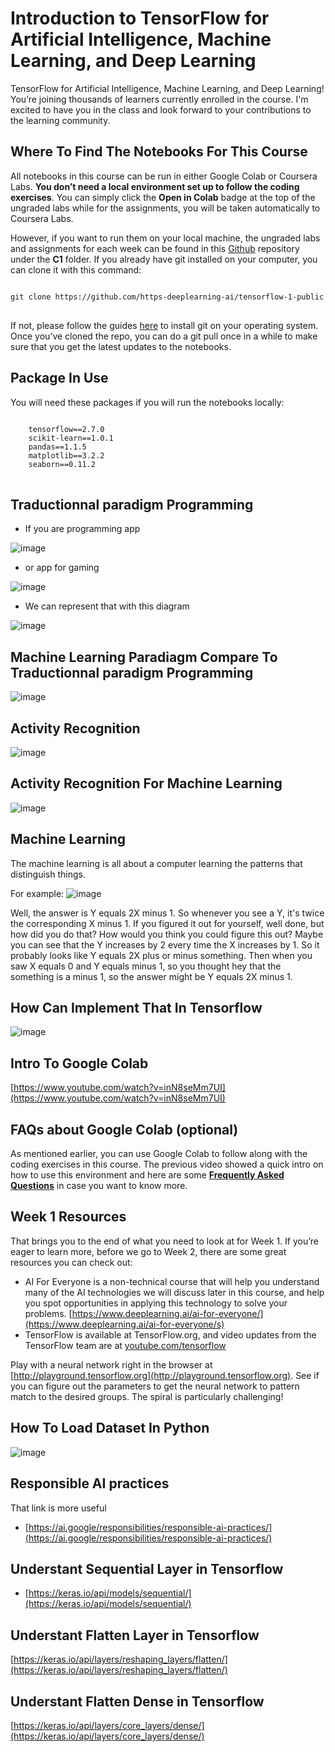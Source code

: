 # Introduction to TensorFlow for Artificial Intelligence, Machine Learning, and Deep Learning

TensorFlow for Artificial Intelligence, Machine Learning, and Deep Learning! You’re joining thousands of learners currently enrolled in the course. I'm excited to have you in the class and look forward to your contributions to the learning community.

## Where To Find The Notebooks For This Course

All notebooks in this course can be run in either Google Colab or Coursera Labs. **You don’t need a local environment set up to follow the coding exercises**. You can simply click the **Open in Colab** badge at the top of the ungraded labs while for the assignments, you will be taken automatically to Coursera Labs. 

However, if you want to run them on your local machine, the ungraded labs and assignments for each week can be found in this [Github](https://github.com/https-deeplearning-ai/tensorflow-1-public/tree/main/C1) repository under the **C1** folder. If you already have git installed on your computer, you can clone it with this command:

<pre>
<code>
git clone https://github.com/https-deeplearning-ai/tensorflow-1-public
</code>
</pre>

If not, please follow the guides [here](https://git-scm.com/book/en/v2/Getting-Started-Installing-Git) to install git on your operating system. Once you’ve cloned the repo, you can do a git pull once in a while to make sure that you get the latest updates to the notebooks.

## Package In Use

You will need these packages if you will run the notebooks locally:

<pre>
<code>
    tensorflow==2.7.0
    scikit-learn==1.0.1
    pandas==1.1.5
    matplotlib==3.2.2
    seaborn==0.11.2
</code>
</pre>

## Traductionnal paradigm Programming

* If you are programming app 

![image](images/1.png)

* or app for gaming

![image](images/2.png)

* We can represent that with this diagram

![image](images/3.png)

## Machine Learning Paradiagm Compare To Traductionnal paradigm Programming

![image](images/4.png)

## Activity Recognition

![image](images/5.png)

## Activity Recognition For Machine Learning

![image](images/6.png)

## Machine Learning 

The machine learning is all about a computer learning the patterns that distinguish things.

For example: 
![image](images/7.png)

Well, the answer is Y equals 2X minus 1. So whenever you see a Y, it's twice the corresponding X minus 1. If you figured it out for yourself, well done, but how did you do that? How would you think you could figure this out? Maybe you can see that the Y increases by 2 every time the X increases by 1. So it probably looks like Y equals 2X plus or minus something. Then when you saw X equals 0 and Y equals minus 1, so you thought hey that the something is a minus 1, so the answer might be Y equals 2X minus 1. 

## How Can Implement That In Tensorflow

![image](images/8.png)

## Intro To Google Colab

[https://www.youtube.com/watch?v=inN8seMm7UI](https://www.youtube.com/watch?v=inN8seMm7UI)

## FAQs about Google Colab (optional)

As mentioned earlier,  you can use Google Colab to follow along with the coding exercises in this course. The previous video showed a quick intro on how to use this environment and here are some [**Frequently Asked Questions**](https://research.google.com/colaboratory/faq.html) in case you want to know more.

## Week 1 Resources

That brings you to the end of what you need to look at for Week 1. If you’re eager to learn more, before we go to Week 2, there are some great resources you can check out:

* AI For Everyone is a non-technical course that will help you understand many of the AI technologies we will discuss later in this course, and help you spot opportunities in applying this technology to solve your problems. [https://www.deeplearning.ai/ai-for-everyone/](https://www.deeplearning.ai/ai-for-everyone/s)
* TensorFlow is available at TensorFlow.org, and video updates from the TensorFlow team are at [youtube.com/tensorflow](https://www.youtube.com/tensorflow)

Play with a neural network right in the browser at [http://playground.tensorflow.org](http://playground.tensorflow.org). See if you can figure out the parameters to get the neural network to pattern match to the desired groups. The spiral is particularly challenging!

## How To Load Dataset In Python

![image](images/9.png)


## Responsible AI practices

That link is more useful

* [https://ai.google/responsibilities/responsible-ai-practices/](https://ai.google/responsibilities/responsible-ai-practices/)

## Understant Sequential Layer in Tensorflow

* [https://keras.io/api/models/sequential/](https://keras.io/api/models/sequential/)

## Understant Flatten Layer in Tensorflow

[https://keras.io/api/layers/reshaping_layers/flatten/](https://keras.io/api/layers/reshaping_layers/flatten/)

## Understant Flatten Dense in Tensorflow

[https://keras.io/api/layers/core_layers/dense/](https://keras.io/api/layers/core_layers/dense/)